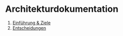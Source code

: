 Architekturdokumentation
===========================

1. [Einführung & Ziele](1_Ziele.md)
9. [Entscheidungen](9_Entscheidungen.md)
